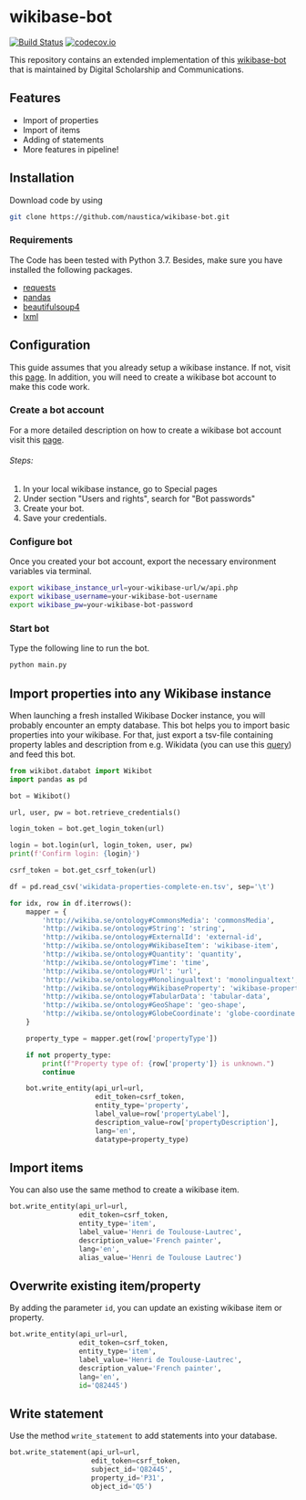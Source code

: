 # wikibase-bot

[![Build Status](https://travis-ci.org/naustica/wikibase-bot.svg?branch=master)](https://travis-ci.org/github/naustica/wikibase-bot)
[![codecov.io](https://codecov.io/gh/naustica/wikibase-bot/branch/master/graph/badge.svg)](https://codecov.io/gh/naustica/wikibase-bot?branch=master)

This repository contains an extended implementation of this [wikibase-bot](https://github.com/HeardLibrary/digital-scholarship/blob/master/code/wikibase/api/write-statements.py) that is maintained by Digital Scholarship and Communications.

## Features

- Import of properties
- Import of items
- Adding of statements
- More features in pipeline!

## Installation

Download code by using

```bash
git clone https://github.com/naustica/wikibase-bot.git
```

### Requirements

The Code has been tested with Python 3.7. Besides, make sure you have installed the following packages.

- [requests](https://github.com/psf/requests)
- [pandas](https://github.com/pandas-dev/pandas)
- [beautifulsoup4](https://www.crummy.com/software/BeautifulSoup/)
- [lxml](https://github.com/lxml/lxml)

## Configuration

This guide assumes that you already setup a wikibase instance. If not, visit this [page](http://learningwikibase.com/install-wikibase/). In addition, you will need to create a wikibase bot account to make this code work.

### Create a bot account

For a more detailed description on how to create a wikibase bot account visit this [page](https://heardlibrary.github.io/digital-scholarship/host/wikidata/bot/).

###### Steps:

1. In your local wikibase instance, go to Special pages
2. Under section "Users and rights", search for "Bot passwords"
3. Create your bot.
4. Save your credentials.

### Configure bot

Once you created your bot account, export the necessary environment variables via terminal.

```bash
export wikibase_instance_url=your-wikibase-url/w/api.php
export wikibase_username=your-wikibase-bot-username
export wikibase_pw=your-wikibase-bot-password
```

### Start bot

Type the following line to run the bot.

```bash
python main.py
```

## Import properties into any Wikibase instance

When launching a fresh installed Wikibase Docker instance, you will probably encounter an empty database. This bot helps you to import basic properties into your wikibase. For that, just export a tsv-file containing property lables and description from e.g. Wikidata (you can use this [query](https://w.wiki/ZJN)) and feed this bot.

```python
from wikibot.databot import Wikibot
import pandas as pd

bot = Wikibot()

url, user, pw = bot.retrieve_credentials()

login_token = bot.get_login_token(url)

login = bot.login(url, login_token, user, pw)
print(f'Confirm login: {login}')

csrf_token = bot.get_csrf_token(url)

df = pd.read_csv('wikidata-properties-complete-en.tsv', sep='\t')

for idx, row in df.iterrows():
    mapper = {
        'http://wikiba.se/ontology#CommonsMedia': 'commonsMedia',
        'http://wikiba.se/ontology#String': 'string',
        'http://wikiba.se/ontology#ExternalId': 'external-id',
        'http://wikiba.se/ontology#WikibaseItem': 'wikibase-item',
        'http://wikiba.se/ontology#Quantity': 'quantity',
        'http://wikiba.se/ontology#Time': 'time',
        'http://wikiba.se/ontology#Url': 'url',
        'http://wikiba.se/ontology#Monolingualtext': 'monolingualtext',
        'http://wikiba.se/ontology#WikibaseProperty': 'wikibase-property',
        'http://wikiba.se/ontology#TabularData': 'tabular-data',
        'http://wikiba.se/ontology#GeoShape': 'geo-shape',
        'http://wikiba.se/ontology#GlobeCoordinate': 'globe-coordinate'
    }

    property_type = mapper.get(row['propertyType'])

    if not property_type:
        print(f"Property type of: {row['property']} is unknown.")
        continue

    bot.write_entity(api_url=url,
                     edit_token=csrf_token,
                     entity_type='property',
                     label_value=row['propertyLabel'],
                     description_value=row['propertyDescription'],
                     lang='en',
                     datatype=property_type)
```

## Import items

You can also use the same method to create a wikibase item.

```python
bot.write_entity(api_url=url,
                 edit_token=csrf_token,
                 entity_type='item',
                 label_value='Henri de Toulouse-Lautrec',
                 description_value='French painter',
                 lang='en',
                 alias_value='Henri de Toulouse Lautrec')
```

## Overwrite existing item/property

By adding the parameter `id`, you can update an existing wikibase item or property.

```python
bot.write_entity(api_url=url,
                 edit_token=csrf_token,
                 entity_type='item',
                 label_value='Henri de Toulouse-Lautrec',
                 description_value='French painter',
                 lang='en',
                 id='Q82445')
```

## Write statement

Use the method `write_statement` to add statements into your database.

```python
bot.write_statement(api_url=url,
                    edit_token=csrf_token,
                    subject_id='Q82445',
                    property_id='P31',
                    object_id='Q5')
```
